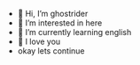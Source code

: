 - 👋 Hi, I’m ghostrider
- 👀 I’m interested in here
- 🌱 I’m currently learning english
- 💞️ I love you
- okay lets continue

<!--what!! Ngapain lo anjing is a ✨ special ✨ repository because its `README.md` (this file) appears on your GitHub profile.
You can click the Preview link to take a look at your changes.
--->
